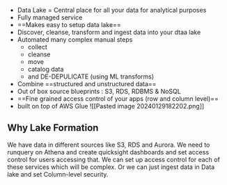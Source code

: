 - Data Lake = Central place for all your data for analytical purposes 
- Fully managed service
- ==Makes easy to setup data lake== 
- Discover, cleanse, transform and ingest data into your dtaa lake 
- Automated many complex manual steps 
	- collect 
	- cleanse
	- move 
	- catalog data 
	- and DE-DEPULICATE (using ML transforms)
- Combine ==structured and unstructured data== 
- Out of box source blueprints : S3, RDS, RDBMS & NoSQL
- ==Fine grained access control of your apps (row and column level)==
- built on top of AWS Glue
![[Pasted image 20240129182202.png]]

## Why Lake Formation 
We have data in different sources like S3, RDS and Aurora. 
We need to runquery on Athena and create quicksight dashboards and set access control for users accessing that.
We can set up access control for each of these services which will be complex. 
Or we can just ingest data in Data lake 
and set Column-level security.